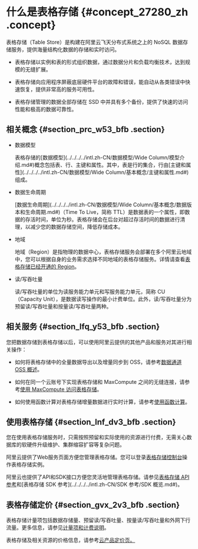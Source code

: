 # 什么是表格存储 {#concept_27280_zh .concept}

表格存储（Table Store）是构建在阿里云飞天分布式系统之上的 NoSQL 数据存储服务，提供海量结构化数据的存储和实时访问。

-   表格存储以实例和表的形式组织数据，通过数据分片和负载均衡技术，达到规模的无缝扩展。

-   表格存储向应用程序屏蔽底层硬件平台的故障和错误，能自动从各类错误中快速恢复，提供非常高的服务可用性。

-   表格存储管理的数据全部存储在 SSD 中并具有多个备份，提供了快速的访问性能和极高的数据可靠性。


## 相关概念 {#section_prc_w53_bfb .section}

-   数据模型

    表格存储的[数据模型](../../../../intl.zh-CN/数据模型/Wide Column/模型介绍.md#)概念包括表、行、主键和属性。其中，表是行的集合，行由[主键和属性](../../../../intl.zh-CN/数据模型/Wide Column/基本概念/主键和属性.md#)组成。

-   数据生命周期

     [数据生命周期](../../../../intl.zh-CN/数据模型/Wide Column/基本概念/数据版本和生命周期.md#)（Time To Live，简称 TTL）是数据表的一个属性，即数据的存活时间，单位为秒。表格存储会在后台对超过存活时间的数据进行清理，以减少您的数据存储空间，降低存储成本。

-   地域

    地域（Region）是指物理的数据中心，表格存储服务会部署在多个阿里云地域中，您可以根据自身的业务需求选择不同地域的表格存储服务。详情请查看[表格存储已经开通的 Region](intl.zh-CN/产品简介/名词解释/地域.md#)。

-   读/写吞吐量

    读/写吞吐量的单位为读服务能力单元和写服务能力单元，简称 CU （Capacity Unit），是数据读写操作的最小计费单位。此外，读/写吞吐量分为预留读/写吞吐量和按量读/写吞吐量两种。


## 相关服务 {#section_lfq_y53_bfb .section}

您把数据存储到表格存储以后，可以使用阿里云提供的其他产品和服务对其进行相关操作：

-   如何将表格存储中的全量数据导出以及增量同步到 OSS，请参考[数据通道 OSS 概述](../../../../intl.zh-CN/.md#)。

-   如何在同一个云账号下实现表格存储和 MaxCompute 之间的无缝连接，请参考[使用 MaxCompute 访问表格存储](../../../../intl.zh-CN/.md#)。

-   如何使用函数计算对表格存储增量数据进行实时计算，请参考[使用函数计算](../../../../intl.zh-CN/.md#)。


## 使用表格存储 {#section_lnf_dv3_bfb .section}

您在使用表格存储服务时，只需按照预留和实际使用的资源进行付费，无需关心数据库的软硬件升级维护、集群缩容扩容等复杂问题。

阿里云提供了Web服务页面方便您管理表格存储。您可以登录[表格存储控制台](https://ots.console.aliyun.com)操作表格存储实例。

阿里云也提供了API和SDK接口方便您灵活地管理表格存储。请参见[表格存储 API 参考](../../../../intl.zh-CN/.md#)和[表格存储 SDK 参考](../../../../intl.zh-CN/SDK 参考/SDK 概览.md#)。

## 表格存储定价 {#section_gvx_2v3_bfb .section}

表格存储计量项包括数据存储量、预留读/写吞吐量、按量读/写吞吐量和外网下行流量。更多信息，请参见[计量项和计费说明]()。

表格存储及相关资源的价格信息，请参考[云产品定价页。](https://www.alibabacloud.com/product/table-store/pricing)


